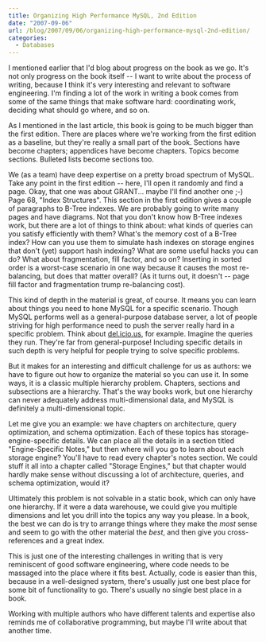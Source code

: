 ```yaml
---
title: Organizing High Performance MySQL, 2nd Edition
date: "2007-09-06"
url: /blog/2007/09/06/organizing-high-performance-mysql-2nd-edition/
categories:
  - Databases
---
```

I mentioned earlier that I'd blog about progress on the book as we go. It's not only progress on the book itself -- I want to write about the process of writing, because I think it's very interesting and relevant to software engineering. I'm finding a lot of the work in writing a book comes from some of the same things that make software hard: coordinating work, deciding what should go where, and so on.

As I mentioned in the last article, this book is going to be much bigger than the first edition. There are places where we're working from the first edition as a baseline, but they're really a small part of the book. Sections have become chapters; appendices have become chapters. Topics become sections. Bulleted lists become sections too.

We (as a team) have deep expertise on a pretty broad spectrum of MySQL. Take any point in the first edition -- here, I'll open it randomly and find a page. Okay, that one was about GRANT... maybe I'll find another one ;-) Page 68, "Index Structures". This section in the first edition gives a couple of paragraphs to B-Tree indexes. We are probably going to write many pages and have diagrams. Not that you don't know how B-Tree indexes work, but there are a lot of things to think about: what kinds of queries can you satisfy efficiently with them? What's the memory cost of a B-Tree index? How can you use them to simulate hash indexes on storage engines that don't (yet) support hash indexing? What are some useful hacks you can do? What about fragmentation, fill factor, and so on? Inserting in sorted order is a worst-case scenario in one way because it causes the most re-balancing, but does that matter overall? (As it turns out, it doesn't -- page fill factor and fragmentation trump re-balancing cost).

This kind of depth in the material is great, of course. It means you can learn about things you need to hone MySQL for a specific scenario. Though MySQL performs well as a general-purpose database server, a lot of people striving for high performance need to push the server really hard in a specific problem. Think about [del.icio.us][1], for example. Imagine the queries they run. They're far from general-purpose! Including specific details in such depth is very helpful for people trying to solve specific problems.

But it makes for an interesting and difficult challenge for us as authors: we have to figure out how to organize the material so you can use it. In some ways, it is a classic multiple hierarchy problem. Chapters, sections and subsections are a hierarchy. That's the way books work, but one hierarchy can never adequately address multi-dimensional data, and MySQL is definitely a multi-dimensional topic.

Let me give you an example: we have chapters on architecture, query optimization, and schema optimization. Each of these topics has storage-engine-specific details. We can place all the details in a section titled "Engine-Specific Notes," but then where will you go to learn about each storage engine? You'll have to read every chapter's notes section. We could stuff it all into a chapter called "Storage Engines," but that chapter would hardly make sense without discussing a lot of architecture, queries, and schema optimization, would it?

Ultimately this problem is not solvable in a static book, which can only have one hierarchy. If it were a data warehouse, we could give you multiple dimensions and let you drill into the topics any way you please. In a book, the best we can do is try to arrange things where they make the *most* sense and seem to go with the other material the *best*, and then give you cross-references and a great index.

This is just one of the interesting challenges in writing that is very reminiscent of good software engineering, where code needs to be massaged into the place where it fits best. Actually, code is easier than this, because in a well-designed system, there's usually just one best place for some bit of functionality to go. There's usually no single best place in a book.

Working with multiple authors who have different talents and expertise also reminds me of collaborative programming, but maybe I'll write about that another time.

 [1]: http://del.icio.us/
